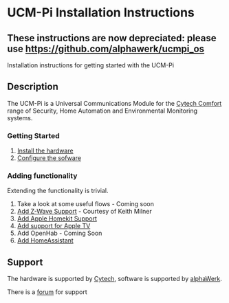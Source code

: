 # UCM-Pi Installation Instructions

## These instructions are now depreciated: please use https://github.com/alphawerk/ucmpi_os

Installation instructions for getting started with the UCM-Pi

## Description

The UCM-Pi is a Universal Communications Module for the [Cytech Comfort](http://www.cytech.biz) range of Security, Home Automation and Environmental Monitoring systems.

### Getting Started

1.  [Install the hardware](Hardware.md)
2.  [Configure the sofware](Quick%20Start.md)

### Adding functionality

Extending the functionality is trivial.

1.  Take a look at some useful flows - Coming soon
2.  [Add Z-Wave Support](https://docs.google.com/document/d/1nw2b8QxN9YDA3P5gQ_1x75n3s7E8fAniV4mJ3EgiZQA/edit#heading=h.j7b63wj3ndpl) - Courtesy of Keith Milner
3.  [Add Apple Homekit Support](Homekit.md)
4.  [Add support for Apple TV](AppleTV.md)
5.  Add OpenHab - Coming Soon
6.  [Add HomeAssistant](HomeAssistant.md)

## Support

The hardware is supported by [Cytech](http://www.cytech.biz), software is supported by [alphaWerk](http://www.alphawerk.co.uk).

There is a [forum](http://www.comfortforums.com/forum138/) for support
